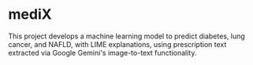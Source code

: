 # mediX
This project develops a machine learning model to predict diabetes, lung cancer, and NAFLD, with LIME explanations, using prescription text extracted via Google Gemini's image-to-text functionality.
